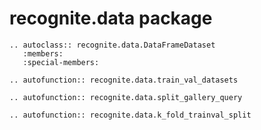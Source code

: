 # recognite.data package

```{eval-rst}
.. autoclass:: recognite.data.DataFrameDataset
   :members:
   :special-members:

.. autofunction:: recognite.data.train_val_datasets

.. autofunction:: recognite.data.split_gallery_query

.. autofunction:: recognite.data.k_fold_trainval_split
```
